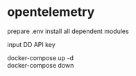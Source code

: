 # opentelemetry

prepare .env
install all dependent modules

input DD API key

docker-compose up -d                                                        
docker-compose down

                                                      

